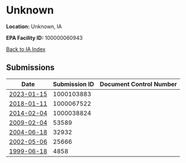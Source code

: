 # Unknown

**Location:** Unknown, IA

**EPA Facility ID:** 100000060943

[Back to IA Index](../../index.md)

## Submissions

| Date | Submission ID | Document Control Number |
|------|--------------|-------------------------|
| [2023-01-15](submissions/1000103883.md) | 1000103883 |  |
| [2018-01-11](submissions/1000067522.md) | 1000067522 |  |
| [2014-02-04](submissions/1000038824.md) | 1000038824 |  |
| [2009-02-04](submissions/53589.md) | 53589 |  |
| [2004-06-18](submissions/32932.md) | 32932 |  |
| [2002-05-06](submissions/25666.md) | 25666 |  |
| [1999-06-18](submissions/4858.md) | 4858 |  |
